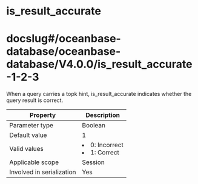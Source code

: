 is_result_accurate
=======================================
# docslug#/oceanbase-database/oceanbase-database/V4.0.0/is_result_accurate-1-2-3
When a query carries a topk hint, is_result_accurate indicates whether the query result is correct.


| **Property** | **Description** |
|---------|--------------------------------------------------------------------------------------------------------|
| Parameter type | Boolean |
| Default value | 1 |
| Valid values | <li> 0: Incorrect   <li> 1: Correct |
| Applicable scope | Session |
| Involved in serialization | Yes |




